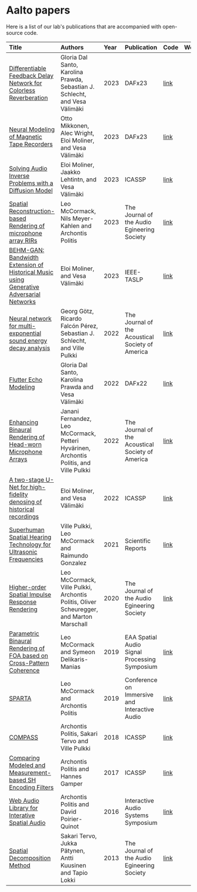# Aalto papers

Here is a list of our lab's publications that are accompanied with open-source code.

| Title | Authors | Year | Publication | Code | Website | 
| :----------------- | :------------- | :----- | :----- | :----- | :-----: |
| [Differentiable Feedback Delay Network for Colorless Reverberation](https://acris.aalto.fi/ws/portalfiles/portal/123647753/2023_ColorlessFDN_dafx_dalsanto.pdf) | Gloria Dal Santo, Karolina Prawda, Sebastian J. Schlecht, and Vesa Välimäki | 2023 | DAFx23 | [link](https://github.com/gdalsanto/diff-fdn-colorless) | [link](http://research.spa.aalto.fi/publications/papers/dafx23-colorless-fdn/) | 
| [Neural Modeling of Magnetic Tape Recorders](https://arxiv.org/abs/2305.16862) | Otto Mikkonen, Alec Wright, Eloi Moliner,  and Vesa Välimäki | 2023 | DAFx23 | [link](https://github.com/01tot10/neural-tape-modeling) | [link](http://research.spa.aalto.fi/publications/papers/dafx23-neural-tape/) | 
| [Solving Audio Inverse Problems with a Diffusion Model](https://arxiv.org/abs/2210.15228) | Eloi Moliner, Jaakko Lehtintn, and Vesa Välimäki | 2023 | ICASSP | [link](https://github.com/eloimoliner/CQTdiff) | [link](http://research.spa.aalto.fi/publications/papers/icassp23-cqt-diff/) | 
| [Spatial Reconstruction-based Rendering of microphone array RIRs](https://doi.org/10.17743/jaes.2022.0072) | Leo McCormack, Nils Meyer-Kahlen and Archontis Politis | 2023 | The Journal of the Audio Egineering Society | [link](https://github.com/leomccormack/REPAIR) |  |
| [BEHM-GAN: Bandwidth Extension of Historical Music using Generative Adversarial Networks](https://ieeexplore.ieee.org/document/9829821) | Eloi Moliner, and Vesa Välimäki | 2023 | IEEE-TASLP| [link](https://github.com/eloimoliner/bwe_historical_recordings) | [link](http://research.spa.aalto.fi/publications/papers/ieee-taslp-behm-gan/) | 
| [Neural network for multi-exponential sound energy decay analysis](https://acris.aalto.fi/ws/portalfiles/portal/88036603/GoetzEtAl_NeuralNetworkMultiExponentialDecayAnalysis.pdf) | Georg Götz, Ricardo Falcón Pérez, Sebastian J. Schlecht, and Ville Pulkki | 2022 | The Journal of the Acoustical Society of America | [link](https://github.com/georg-goetz/DecayFitNet) | |
| [Flutter Echo Modeling](https://dafx2020.mdw.ac.at/proceedings/papers/DAFx20in22_paper_27.pdf) | Gloria Dal Santo, Karolina Prawda and Vesa Välimäki | 2022 | DAFx22 | [link](https://github.com/gdalsanto/flutter-echo-modeling) | [link](http://research.spa.aalto.fi/publications/papers/dafx22-flutter-echo/) |
| [Enhancing Binaural Rendering of Head-worn Microphone Arrays](https://doi.org/10.1121/10.0010109) | Janani Fernandez, Leo McCormack, Petteri Hyvärinen, Archontis Politis, and Ville Pulkki | 2022 | The Journal of the Acoustical Society of America | [link](https://github.com/jananifernandez/HADES) | |
| [A two-stage U-Net for high-fidelity denosing of historical recordings](https://arxiv.org/abs/2202.08702) | Eloi Moliner, and Vesa Välimäki | 2022 | ICASSP | [link](https://github.com/eloimoliner/denoising-historical-recordings) | [link](http://research.spa.aalto.fi/publications/papers/icassp22-denoising/) | 
| [Superhuman Spatial Hearing Technology for Ultrasonic Frequencies](https://www.nature.com/articles/s41598-021-90829-9) | Ville Pulkki, Leo McCormack and Raimundo Gonzalez | 2021 | Scientific Reports | [link](https://github.com/leomccormack/Super-Hearing) |  |
| [Higher-order Spatial Impulse Response Rendering](https://doi.org/10.17743/jaes.2020.0026) | Leo McCormack, Ville Pulkki, Archontis Politis, Oliver Scheuregger, and Marton Marschall | 2020 | The Journal of the Audio Egineering Society | [link](https://github.com/leomccormack/HO-SIRR) |  |
| [Parametric Binaural Rendering of FOA based on Cross-Pattern Coherence](https://leomccormack.github.io/sparta-site/docs/help/related-publications/mccormack2019parametric.pdf) | Leo McCormack and Symeon Delikaris-Manias | 2019 | EAA Spatial Audio Signal Processing Symposium | [link](https://github.com/leomccormack/CroPaC-Binaural) |  |
| [SPARTA](https://leomccormack.github.io/sparta-site/docs/help/related-publications/mccormack2019sparta.pdf) | Leo McCormack and Archontis Politis | 2019 | Conference on Immersive and Interactive Audio | [link](https://github.com/leomccormack/SPARTA) |  |
| [COMPASS](https://research.aalto.fi/files/30261835/ELEC_COMPASS_ICASSP2018_APolitis_STervo.pdf) | Archontis Politis, Sakari Tervo and Ville Pulkki | 2018 | ICASSP | [link](https://github.com/polarch/COMPASS-ref) |  |
| [Comparing Modeled and Measurement-based SH Encoding Filters](https://web.archive.org/web/20200319020344id_/https://www.microsoft.com/en-us/research/wp-content/uploads/2017/11/Comparing_modeled_and_measurement-based_spherical_harmonic_encoding_filters_for_spherical_microhone_arrays_WASPAA2017.pdf) | Archontis Politis and Hannes Gamper | 2017 | ICASSP | [link](https://github.com/polarch/Spherical-Array-Processing) |  |
| [Web Audio Library for Interative Spatial Audio](https://hal.science/hal-01790246/document) | Archontis Politis and David Poirier-Quinot | 2016 | Interactive Audio Systems Symposium | [link](https://github.com/polarch/JSAmbisonics) |  |
| [Spatial Decomposition Method](https://www.audiolabs-erlangen.de/media/pages/resources/aps-w23/papers/96d02588c5-1663358627/sap_Tervo2012.pdf) | Sakari Tervo, Jukka Pätynen, Antti Kuusinen and Tapio Lokki | 2013 | The Journal of the Audio Egineering Society | [link](https://www.mathworks.com/matlabcentral/fileexchange/56663-sdm-toolbox) |  |



